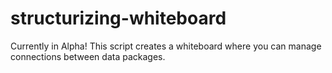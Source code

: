 # structurizing-whiteboard
Currently in Alpha! This script creates a whiteboard where you can manage connections between data packages.
